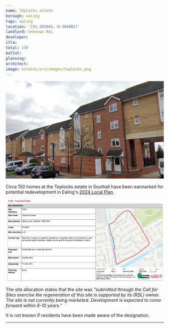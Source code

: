```yaml
---
name: Toplocks estate
borough: ealing
tags: ealing
location: '[51.501843,-0.364982]'
landlord: Unknown RSL
developer:
itla:
total: 150
ballot: 
planning: 
architect:
image: estates/src/images/toplocks.png 
---
```

![Toplocks estate image](src/images/toplocks.png)

Circa 150 homes at the Toplocks estate in Southall have been earmarked for potential redevelopment in Ealing's [2024 Local Plan](https://www.ealing.gov.uk/download/downloads/id/19587/appendix_e_-_results.pdf).

![Toplocks estate image](src/images/toplockssite.png)

The site allocation states that the site was _"submitted through the Call for Sites exercise the regeneration of this site is supported by its (RSL) owner. The site is not currently being marketed. Development is expected to come forward within 6-10 years."_

It is not known if residents have been made aware of the designation. 

---

<!------------THE CODE BELOW RENDERS THE MAP - DO NOT EDIT! ---------------------------->

<div id="map" style="width: 100%; height: 400px;"></div>

<script>
  var map = L.map('map').setView({{ location }}, 13);
  L.tileLayer('https://tile.openstreetmap.org/{z}/{x}/{y}.png', {
  maxZoom: 19,
attribution: '&copy; <a href="http://www.openstreetmap.org/copyright">OpenStreetMap</a>'
}).addTo(map);
var circle = L.circle({{ location }}, {
    color: 'red',
    fillColor: '#f03',
    fillOpacity: 0.5,
    radius: 500
}).addTo(map);
</script>
